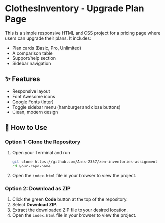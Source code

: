 # ClothesInventory - Upgrade Plan Page

This is a simple responsive HTML and CSS project for a pricing page where users can upgrade their plans. It includes:

- Plan cards (Basic, Pro, Unlimited)
- A comparison table
- Support/help section
- Sidebar navigation

## ✨ Features

- Responsive layout
- Font Awesome icons
- Google Fonts (Inter)
- Toggle sidebar menu (hamburger and close buttons)
- Clean, modern design

## 📂 How to Use

### Option 1: Clone the Repository
1. Open your Terminal and run

    ```bash
    git clone https://github.com/Anas-2357/zen-inventories-assignment
    cd your-repo-name
    ```
2. Open the `index.html` file in your browser to view the project.
### Option 2: Download as ZIP

1. Click the green **Code** button at the top of the repository.
2. Select **Download ZIP**.
3. Extract the downloaded ZIP file to your desired location.
4. Open the `index.html` file in your browser to view the project.
